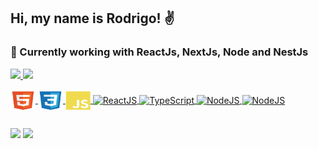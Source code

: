 ## Hi, my name is Rodrigo! ✌
### 🔭 Currently working with ReactJs, NextJs, Node and NestJs

<div>
  <a href="https://github.com/rodrigueira97">
      <img height="180em" src="https://github-readme-stats.vercel.app/api?username=rodrigueira97&show_icons=true&theme=dracula&include_all_commits=true&count_private=true"/>
  <img height="180em" src="https://github-readme-stats.vercel.app/api/top-langs/?username=rodrigueira97&layout=compact&langs_count=7&theme=dracula"/>
</div>
  
<div style="display: inline_block"><br>
  <img align="center" alt="HTML" height="30" width="40" src="https://raw.githubusercontent.com/devicons/devicon/master/icons/html5/html5-original.svg">
  <img align="center" alt="CSS" height="30" width="40" src="https://raw.githubusercontent.com/devicons/devicon/master/icons/css3/css3-original.svg">
  <img align="center" alt="javascript" height="30" width="40" src="https://raw.githubusercontent.com/devicons/devicon/master/icons/javascript/javascript-plain.svg">
  <img align="center" alt="ReactJS" height="30" width="40" src="https://www.svgrepo.com/show/303500/react-1-logo.svg">
  <img align="center" alt="TypeScript" height="30" width="40" src="https://www.svgrepo.com/show/349540/typescript.svg">
  <img align="center" alt="NodeJS" height="30" width="40" src="https://www.svgrepo.com/show/354119/nodejs-icon.svg">
  <img align="center" alt="NodeJS" height="30" width="40" src="https://www.svgrepo.com/show/373863/nest-middleware-js.svg">
</div>

##
 
<div> 
  <a href = "mailto:rodrigoxc97@hotmail.com"><img src="https://img.shields.io/badge/-Gmail-%23333?style=for-the-badge&logo=gmail&logoColor=red" target="_blank"></a>
  <a href="https://www.linkedin.com/in/rodrigo-xavier-58bb64234/" target="_blank"><img src="https://img.shields.io/badge/-LinkedIn-%230077B5?style=for-the-badge&logo=linkedin&logoColor=white" target="_blank"></a>
</div>
